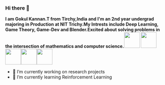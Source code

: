 ### Hi there 👋

<b>I am Gokul Kannan.T from Tirchy,India and I'm an 2nd year undergrad majoring in Production at NIT Trichy.My Intrests include Deep Learning, Game Theory, Game-Dev and   Blender.Excited about solving problems in the intersection of mathematics and computer science.</b><img src="https://octodex.github.com/images/daftpunktocat-guy.gif" width="50" height="50"> <img src="https://octodex.github.com/images/daftpunktocat-guy.gif" width="50" height="50"><img src="https://octodex.github.com/images/daftpunktocat-guy.gif" width="50" height="50"><img src="https://octodex.github.com/images/daftpunktocat-guy.gif" width="50" height="50"><img src="https://octodex.github.com/images/daftpunktocat-guy.gif" width="50" height="50">

- 🔭 I’m currently working on research projects
- 🌱 I’m currently learning Reinforcement Learning
<!--
**g0kul6/g0kul6** is a ✨ _special_ ✨ repository because its `README.md` (this file) appears on your GitHub profile.

Here are some ideas to get you started:

🔭 I’m currently working:on research projects
🌱 I’m currently learning Reinforcement Learning
- 👯 I’m looking to collaborate on ...
- 🤔 I’m looking for help with ...
- 💬 Ask me about
- 📫 How to reach me: ...
- 😄 Pronouns: ...
- ⚡ Fun fact: ...
-->
